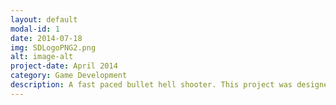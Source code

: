 ```yaml
---
layout: default
modal-id: 1
date: 2014-07-18
img: SDLogoPNG2.png
alt: image-alt
project-date: April 2014
category: Game Development
description: A fast paced bullet hell shooter. This project was designed around using only the mouse and a single input with an emphasis on good feeling movement. The enemies and powerups were then built and tuned around the movement system. https://captainripley.itch.io/spacedefector
---
```

